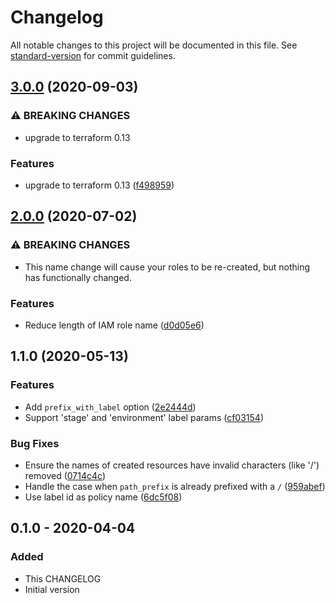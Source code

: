 # Changelog

All notable changes to this project will be documented in this file. See [standard-version](https://github.com/conventional-changelog/standard-version) for commit guidelines.

## [3.0.0](https://gitlab.com/guardianproject-ops/terraform-aws-ssm-param-store-iam/compare/2.0.0...3.0.0) (2020-09-03)


### ⚠ BREAKING CHANGES

* upgrade to terraform 0.13

### Features

* upgrade to terraform 0.13 ([f498959](https://gitlab.com/guardianproject-ops/terraform-aws-ssm-param-store-iam/commit/f4989591c8ffb2ed575e3db2edafbbe428cae542))

## [2.0.0](https://gitlab.com/guardianproject-ops/terraform-aws-ssm-param-store-iam/compare/1.1.0...2.0.0) (2020-07-02)


### ⚠ BREAKING CHANGES

* This name change will cause your roles to be
re-created, but nothing has functionally changed.

### Features

* Reduce length of IAM role name ([d0d05e6](https://gitlab.com/guardianproject-ops/terraform-aws-ssm-param-store-iam/commit/d0d05e6d57a8716091f0bf4f5c2bc7e1a4181393))

## 1.1.0 (2020-05-13)


### Features

* Add `prefix_with_label` option ([2e2444d](https://gitlab.com/guardianproject-ops/terraform-aws-ssm-param-store-iam/commit/2e2444d0807cb8eba8ad4a7c475ab13c80ec02c2))
* Support 'stage' and 'environment' label params ([cf03154](https://gitlab.com/guardianproject-ops/terraform-aws-ssm-param-store-iam/commit/cf03154543fe2444f9bdc4ebb6173ac99deca45b))


### Bug Fixes

* Ensure the names of created resources have invalid characters (like '/') removed ([0714c4c](https://gitlab.com/guardianproject-ops/terraform-aws-ssm-param-store-iam/commit/0714c4c3081335ca0f84dd99ae6ddb3f968a1425))
* Handle the case when `path_prefix` is already prefixed with a `/` ([959abef](https://gitlab.com/guardianproject-ops/terraform-aws-ssm-param-store-iam/commit/959abef82e32b5017cac279058a7b34ab2561e16))
* Use label id as policy name ([6dc5f08](https://gitlab.com/guardianproject-ops/terraform-aws-ssm-param-store-iam/commit/6dc5f08a7c95362a4908f05e01830b5d31af1e33))

## 0.1.0 - 2020-04-04

### Added

- This CHANGELOG
- Initial version
